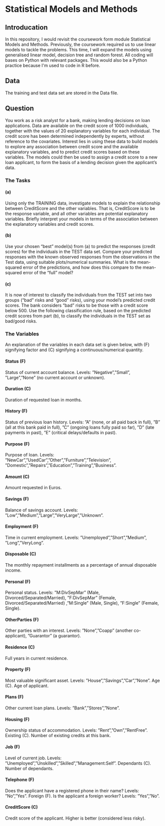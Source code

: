 # Statistical Models and Methods

## Introducation

In this repository, I would revisit the coursework form module Statistical Models and Methods. Previously, the coursework required us to use linear models to tackle the problems. This time, I will expand the models using generalised linear model, decision tree and random forest. All coding will bases on Python with relevant packages. This would also be a Python practice because I'm used to code in R before.

## Data

The training and test data set are stored in the Data file.

## Question

You work as a risk analyst for a bank, making lending decisions on loan applications. Data are available on the credit score of 1000 individuals, together with the values of 20 explanatory variables for each individual. The credit score has been determined independently by experts, without reference to the covariates. Interest lies in using these data to build models to explore any association between credit score and the available explanatory variables, and to predict credit scores based on these variables. The models could then be used to assign a credit score to a new loan applicant, to form the basis of a lending decision given the applicant’s data.

### The Tasks

#### (a) 
Using only the TRAINING data, investigate models to explain the relationship between CreditScore and the other variables. That is, CreditScore is to be the response variable, and all other variables are potential explanatory variables. Briefly interpret your models in terms of the association between the explanatory variables and credit scores.

#### (b) 
Use your chosen “best” model(s) from (a) to predict the responses (credit scores) for the individuals in the TEST data set. Compare your predicted responses with the known observed responses from the observations in the Test data, using suitable plots/numerical summaries. What is the mean-squared error of the predictions, and how does this compare to the mean-squared error of the “full” model?

#### (c) 
It is now of interest to classify the individuals from the TEST set into two groups (“bad” risks and “good” risks), using your model’s predicted credit scores. The bank considers “bad” risks to be those with a credit score below 500. Use the following classification rule, based on the predicted credit scores from part (b), to classify the individuals in the TEST set as bad/good risks.

### The Variables

An explanation of the variables in each data set is given below, with (F) signifying factor and (C) signifying a continuous/numerical quantity.

#### Status (F)
Status of current account balance. Levels: ”Negative”,”Small”, ”Large”,”None” (no current account or unknown).

#### Duration (C)
Duration of requested loan in months.

#### History (F)
Status of previous loan history. Levels: ”A” (none, or all paid back in full), ”B” (all at this bank paid in full), ”C” (ongoing loans fully paid so far), ”D” (late payments in past), ”E” (critical delays/defaults in past).

#### Purpose (F)
Purpose of loan. Levels: ”NewCar”,”UsedCar”,”Other”,”Furniture”,”Television”, ”Domestic”,”Repairs”,”Education”,”Training”,”Business”.

#### Amount (C)
Amount requested in Euros.

#### Savings (F)
Balance of savings account. Levels: ”Low”,”Medium”,”Large”,”VeryLarge”,”Unknown”.

#### Employment (F)
Time in current employment. Levels: ”Unemployed”,”Short”,”Medium”, ”Long”,”VeryLong”.

#### Disposable (C)
The monthly repayment installments as a percentage of annual disposable income.

#### Personal (F)
Personal status. Levels: ”M:DivSepMar” (Male, Divorced/Separated/Married), ”F:DivSepMar” (Female, Divorced/Separated/Married) ,”M:Single” (Male, Single), ”F:Single” (Female, Single).

#### OtherParties (F)
Other parties with an interest. Levels: ”None”,”Coapp” (another co- applicant), ”Guarantor” (a guarantor).

#### Residence (C)
Full years in current residence.

#### Property (F)
Most valuable significant asset. Levels: ”House”,”Savings”,”Car”,”None”. Age (C). Age of applicant.

#### Plans (F)
Other current loan plans. Levels: ”Bank”,”Stores”,”None”.

#### Housing (F)
Ownership status of accommodation. Levels: ”Rent”,”Own”,”RentFree”. Existing (C). Number of existing credits at this bank.

#### Job (F)
Level of current job. Levels: ”Unemployed”,”Unskilled”,”Skilled”,”Management:Self”. Dependants (C). Number of dependants.

#### Telephone (F)
Does the applicant have a registered phone in their name? Levels: ”No”,”Yes”. Foreign (F). Is the applicant a foreign worker? Levels: ”Yes”,”No”.

#### CreditScore (C)
Credit score of the applicant. Higher is better (considered less risky).
